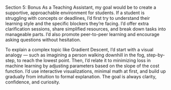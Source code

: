 Section 5: Bonus
As a Teaching Assistant, my goal would be to create a supportive, approachable environment for students. If a student is struggling with concepts or deadlines, I’d first try to understand their learning style and the specific blockers they’re facing. I’d offer extra clarification sessions, share simplified resources, and break down tasks into manageable parts. I’d also promote peer-to-peer learning and encourage asking questions without hesitation.

To explain a complex topic like Gradient Descent, I’d start with a visual analogy — such as imagining a person walking downhill in the fog, step-by-step, to reach the lowest point. Then, I’d relate it to minimizing loss in machine learning by adjusting parameters based on the slope of the cost function. I’d use interactive visualizations, minimal math at first, and build up gradually from intuition to formal explanation. The goal is always clarity, confidence, and curiosity.
